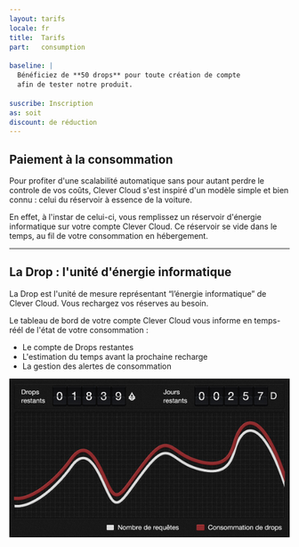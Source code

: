 ```yaml
---
layout: tarifs
locale: fr
title:  Tarifs
part:   consumption

baseline: |
  Bénéficiez de **50 drops** pour toute création de compte
  afin de tester notre produit.

suscribe: Inscription
as: soit
discount: de réduction
---
```

<div id="part-drop" class="full-bg">
   <div class="container">
      <div class="row">
         <div class="span5">
            <h2>Paiement à la consommation</h2>
            <p>
               Pour profiter d'une scalabilité automatique sans pour autant perdre le controle de vos coûts, Clever Cloud s'est inspiré d'un modèle simple et bien connu&nbsp;: celui du réservoir à essence de la voiture.
            </p>
			   <p>
               En effet, à l'instar de celui-ci, vous remplissez un réservoir d'énergie informatique sur votre compte Clever Cloud. Ce réservoir se vide dans le temps, au fil de votre consommation en hébergement.
            </p>
            <hr/>
            <h2>La Drop&nbsp;: l'unité d'énergie informatique </h2>
            <p>
			      La Drop est l'unité de mesure représentant “l’énergie&nbsp;informatique” de Clever Cloud. Vous rechargez vos réserves au besoin.
            </p>
			   <p>
			   	Le tableau de bord de votre compte Clever Cloud vous informe en temps-réél de l'état de votre consommation&nbsp;:
			   </p>
			   <ul>
				   <li>Le compte de Drops restantes</li>
				   <li>L'estimation du temps avant la prochaine recharge</li>
				   <li>La gestion des alertes de consommation</li>
			   </ul>
         </div>
		 <div class="span6 offset1">
		 	<img src="/img/solution/tarifs-fr.jpg" alt="server">
		 </div>
      </div>
   </div>
</div>
